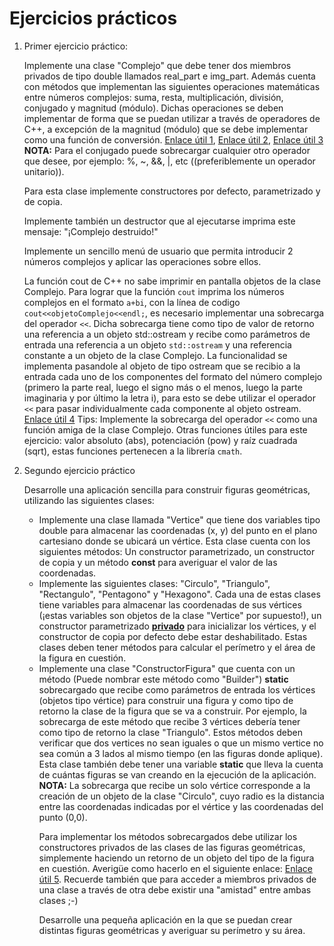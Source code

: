 # Ejercicios prácticos

<ol>
<li> Primer ejercicio práctico:

Implemente una clase "Complejo" que debe tener dos miembros privados de tipo double llamados real_part e img_part.
Además cuenta con métodos que implementan las siguientes operaciones matemáticas entre números complejos: suma, resta, multiplicación, división, conjugado y magnitud (módulo). Dichas operaciones se deben implementar de forma que se puedan utilizar a través de operadores de C++, a excepción de la magnitud (módulo) que se debe implementar como una función de conversión. [Enlace útil 1](https://www.varsitytutors.com/hotmath/hotmath_help/topics/operations-with-complex-numbers), [Enlace útil 2](https://saylordotorg.github.io/text_intermediate-algebra/s08-07-complex-numbers-and-their-oper.html), [Enlace útil 3](https://www.sangakoo.com/es/temas/numeros-complejos-en-forma-polar-modulo-y-argumento) <b>NOTA:</b> Para el conjugado puede sobrecargar cualquier otro operador que desee, por ejemplo: %, ~, &&, |, etc ((preferiblemente un operador unitario)).

Para esta clase implemente constructores por defecto, parametrizado y de copia. 

Implemente también un destructor que al ejecutarse imprima este mensaje: "¡Complejo destruido!"

Implemente un sencillo menú de usuario que permita introducir 2 números complejos y aplicar las operaciones sobre ellos.

La función cout de C++ no sabe imprimir en pantalla objetos de la clase Complejo. Para lograr que la función `cout` imprima los números complejos en el formato `a+bi`, con la línea de codigo `cout<<objetoComplejo<<endl;`, es necesario implementar una sobrecarga del operador `<<`. Dicha sobrecarga tiene como tipo de valor de retorno una referencia a un objeto std::ostream y recibe como parámetros de entrada una referencia a un objeto `std::ostream` y una referencia constante a un objeto de la clase Complejo. La funcionalidad se implementa pasandole al objeto de tipo ostream que se recibio a la entrada cada uno de los componentes del formato del número complejo (primero la parte real, luego el signo más o el menos, luego la parte imaginaria y por último la letra i), para esto se debe utilizar el operador `<<` para pasar individualmente cada componente al objeto ostream. [Enlace útil 4](https://medium.com/@nonuruzun/overloading-input-output-operators-in-c-a2a74c5dda8a) Tips: Implemente la sobrecarga del operador `<<` como una función amiga de la clase Complejo. Otras funciones útiles para este ejercicio: valor absoluto (abs), potenciación (pow) y raíz cuadrada (sqrt), estas funciones pertenecen a la librería `cmath`. 
</li>
<li> Segundo ejercicio práctico

Desarrolle una aplicación sencilla para construir figuras geométricas, utilizando las siguientes clases:

<ul>
<li>Implemente una clase llamada "Vertice" que tiene dos variables tipo double para almacenar las coordenadas (x, y) del punto en el plano cartesiano donde se ubicará un vértice. Esta clase cuenta con los siguientes métodos: Un constructor parametrizado, un constructor de copia y un método <b>const</b> para averiguar el valor de las coordenadas.</li>
<li>Implemente las siguientes clases: "Circulo", "Triangulo", "Rectangulo", "Pentagono" y "Hexagono". Cada una de estas clases tiene variables para almacenar las coordenadas de sus vértices (¡estas variables son objetos de la clase "Vertice" por supuesto!), un constructor parametrizado <b><u>privado</u></b> para inicializar los vértices, y el constructor de copia por defecto debe estar deshabilitado. Estas clases deben tener métodos para calcular el perímetro y el área de la figura en cuestión. </li>
<li>Implemente una clase "ConstructorFigura" que cuenta con un método (Puede nombrar este método como "Builder") <b>static</b> sobrecargado que recibe como parámetros de entrada los vértices (objetos tipo vértice) para construir una figura y como tipo de retorno la clase de la figura que se va a construir. Por ejemplo, la sobrecarga de este método que recibe 3 vértices debería tener como tipo de retorno la clase "Triangulo". Estos métodos deben verificar que dos vertices no sean iguales o que un mismo vertice no sea común a 3 lados al mismo tiempo (en las figuras donde aplique). Esta clase también debe tener una variable <b>static</b> que lleva la cuenta de cuántas figuras se van creando en la ejecución de la aplicación. <b>NOTA:</b> La sobrecarga que recibe un solo vértice corresponde a la creación de un objeto de la clase "Circulo", cuyo radio es la distancia entre las coordenadas indicadas por el vértice y las coordenadas del punto (0,0).

Para implementar los métodos sobrecargados debe utilizar los constructores privados de las clases de las figuras geométricas, simplemente haciendo un retorno de un objeto del tipo de la figura en cuestión. Averigüe como hacerlo en el siguiente enlace: [Enlace útil 5](https://www.zator.com/Cpp/E4_11_2d1.htm#Constructores%20privados%20y%20protegidos). Recuerde también que para acceder a miembros privados de una clase a través de otra debe existir una "amistad" entre ambas clases ;-)</li>

Desarrolle una pequeña aplicación en la que se puedan crear distintas figuras geométricas y averiguar su perímetro y su área.

</ul>
</li>
</ol>
